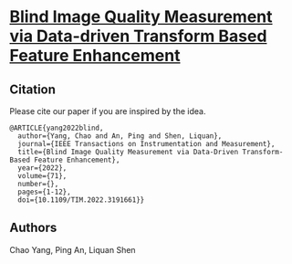 # [Blind Image Quality Measurement via Data-driven Transform Based Feature Enhancement](https://ieeexplore.ieee.org/document/9831989)

## Citation

Please cite our paper if you are inspired by the idea.

```
@ARTICLE{yang2022blind,
  author={Yang, Chao and An, Ping and Shen, Liquan},
  journal={IEEE Transactions on Instrumentation and Measurement}, 
  title={Blind Image Quality Measurement via Data-Driven Transform-Based Feature Enhancement}, 
  year={2022},
  volume={71},
  number={},
  pages={1-12},
  doi={10.1109/TIM.2022.3191661}}
```

## Authors

Chao Yang, Ping An, Liquan Shen
